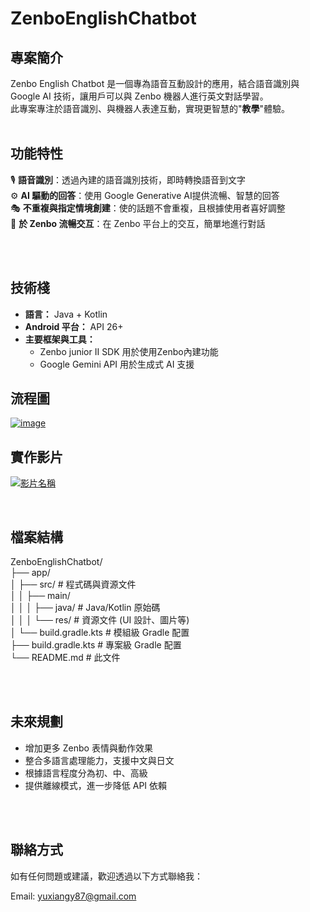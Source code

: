 # ZenboEnglishChatbot
## 專案簡介
Zenbo English Chatbot 是一個專為語音互動設計的應用，結合語音識別與 Google AI 技術，讓用戶可以與 Zenbo 機器人進行英文對話學習。  
此專案專注於語音識別、與機器人表達互動，實現更智慧的"**教學**"體驗。
<br>
<br>
## 功能特性
🎙️ **語音識別**：透過內建的語音識別技術，即時轉換語音到文字  
⚙️ **AI 驅動的回答**：使用 Google Generative AI提供流暢、智慧的回答  
🎭 **不重複與指定情境創建**：使的話題不會重複，且根據使用者喜好調整  
🤖 **於 Zenbo 流暢交互**：在 Zenbo 平台上的交互，簡單地進行對話  

<br>
<br>

## 技術棧
- **語言：** Java + Kotlin
- **Android 平台：** API 26+
- **主要框架與工具：**
  - Zenbo junior II SDK 用於使用Zenbo內建功能
  - Google Gemini API 用於生成式 AI 支援

## 流程圖
[![image](https://github.com/user-attachments/assets/fd5a3c7e-7960-4569-b661-ee7afac85fec)](https://www.canva.com/design/DAGYJFNg-cU/GiFq3R9p1XqNnL4plaW7gw/view?utm_content=DAGYJFNg-cU&utm_campaign=designshare&utm_medium=link2&utm_source=uniquelinks&utlId=h46c44d481f)

## 實作影片
[![影片名稱](https://encrypted-tbn0.gstatic.com/images?q=tbn:ANd9GcRHNhMtpD0N9umcfH2Mj8BqGavHrHhVQHIExg&s)](https://youtu.be/PJ-nb89-_IU)

<br>

## 檔案結構
  ZenboEnglishChatbot/  
├── app/  
│   ├── src/              # 程式碼與資源文件  
│   │   ├── main/  
│   │   │   ├── java/     # Java/Kotlin 原始碼  
│   │   │   └── res/      # 資源文件 (UI 設計、圖片等)  
│   └── build.gradle.kts  # 模組級 Gradle 配置  
├── build.gradle.kts       # 專案級 Gradle 配置  
└── README.md             # 此文件  

<br>
<br>

## 未來規劃
- 增加更多 Zenbo 表情與動作效果  
- 整合多語言處理能力，支援中文與日文  
- 根據語言程度分為初、中、高級  
- 提供離線模式，進一步降低 API 依賴

<br>
<br>

## 聯絡方式
如有任何問題或建議，歡迎透過以下方式聯絡我：

Email: yuxiangy87@gmail.com
